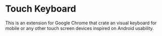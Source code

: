 # Touch Keyboard

This is an extension for Google Chrome that crate an visual keyboard for mobile or any other touch screen devices inspired on Android usability.